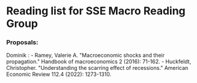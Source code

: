 # Reading list for SSE Macro Reading Group


### Proposals:

Dominik : - Ramey, Valerie A. "Macroeconomic shocks and their propagation." Handbook of macroeconomics 2 (2016): 71-162.
          - Huckfeldt, Christopher. "Understanding the scarring effect of recessions." American Economic Review 112.4 (2022): 1273-1310.
